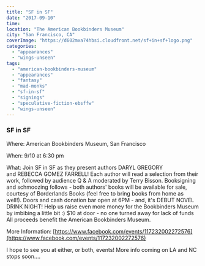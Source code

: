 ```yaml
---
title: "SF in SF"
date: "2017-09-10"
time:
location: "The American Bookbinders Museum"
city: "San Francisco, CA"
coverImage: "https://d602mxa74hbsi.cloudfront.net/sf+in+sf+logo.png"
categories:
  - "appearances"
  - "wings-unseen"
tags:
  - "american-bookbinders-museum"
  - "appearances"
  - "fantasy"
  - "mad-monks"
  - "sf-in-sf"
  - "signings"
  - "speculative-fiction-ebsffw"
  - "wings-unseen"
---
```


### SF in SF

Where: American Bookbinders Museum, San Francisco

When: 9/10 at 6:30 pm

What: Join SF in SF as they present authors DARYL GREGORY and REBECCA GOMEZ FARRELL! Each author will read a selection from their work, followed by audience Q & A moderated by Terry Bisson. Booksigning and schmoozing follows - both authors' books will be available for sale, courtesy of Borderlands Books (feel free to bring books from home as well!). Doors and cash donation bar open at 6PM - and, it's DEBUT NOVEL DRINK NIGHT! Help us raise even more money for the Bookbinders Museum by imbibing a little bit :) $10 at door - no one turned away for lack of funds All proceeds benefit the American Bookbinders Museum.

More Information: [https://www.facebook.com/events/117232002272576](https://www.facebook.com/events/117232002272576)

I hope to see you at either, or both, events! More info coming on LA and NC stops soon....
